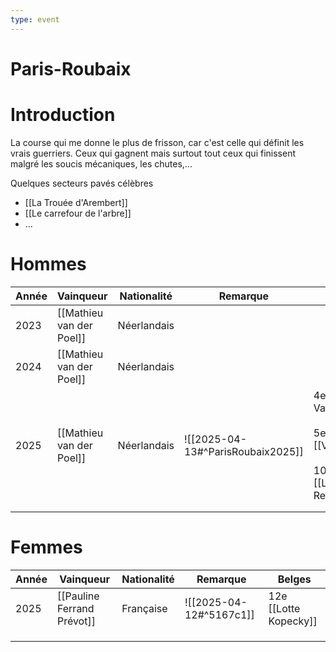 ```yaml
---
type: event
---
```

# Paris-Roubaix

# Introduction

La course qui me donne le plus de frisson, car c'est celle qui définit les vrais guerriers. Ceux qui gagnent mais surtout tout ceux qui finissent malgré les soucis mécaniques, les chutes,...

Quelques secteurs pavés célèbres
- [[La Trouée d'Arembert]]
- [[Le carrefour de l'arbre]]
- ...

# Hommes

| Année | Vainqueur      | Nationalité | Remarque                          | Belges                                                                      |     |
| ----- | -------------- | ----------- | --------------------------------- | --------------------------------------------------------------------------- | --- |
| 2023  | [[Mathieu van der Poel]] | Néerlandais |                                   |                                                                             |     |
| 2024  | [[Mathieu van der Poel]] | Néerlandais |                                   |                                                                             |     |
| 2025  | [[Mathieu van der Poel]] | Néerlandais | ![[2025-04-13#^ParisRoubaix2025]] | 4e  [[Wout Van Aert]]<br><br>5e [[Vermeech]]<br><br>10e <br>[[Laurens Rex]] |     |
|       |                |             |                                   |                                                                             |     |
|       |                |             |                                   |                                                                             |     |
# Femmes

| Année | Vainqueur                  | Nationalité | Remarque                | Belges                |
| ----- | -------------------------- | ----------- | ----------------------- | --------------------- |
| 2025  | [[Pauline Ferrand Prévot]] | Française   | ![[2025-04-12#^5167c1]] | 12e [[Lotte Kopecky]] |
|       |                            |             |                         |                       |
|       |                            |             |                         |                       |
|       |                            |             |                         |                       |

